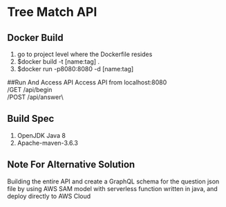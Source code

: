 # Tree Match API
## Docker Build 
1. go to project level where the Dockerfile resides 
2. $docker build -t [name:tag] .
3. $docker run -p8080:8080 -d [name:tag]

##Run And Access API
Access API from localhost:8080\
/GET /api/begin\
/POST /api/answer\

## Build Spec
1. OpenJDK Java 8
2. Apache-maven-3.6.3

## Note For Alternative Solution
Building the entire API and create a GraphQL schema for the question json file by using AWS SAM model with serverless function written in java, and deploy directly to AWS Cloud




